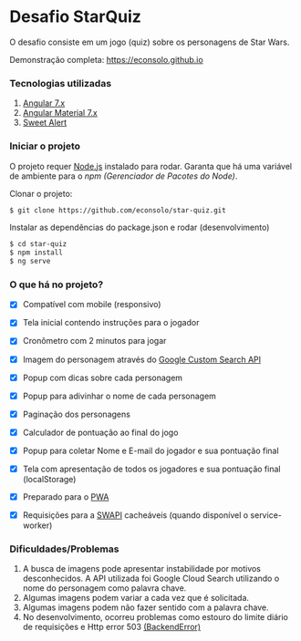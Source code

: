 # Desafio StarQuiz

O desafio consiste em um jogo (quiz) sobre os personagens de Star Wars.

Demonstração completa: https://econsolo.github.io

### Tecnologias utilizadas

1) [Angular 7.x](https://angular.io/)
2) [Angular Material 7.x](https://material.angular.io/)
3) [Sweet Alert](https://sweetalert.js.org/)

### Iniciar o projeto

O projeto requer [Node.js](https://nodejs.org/) instalado para rodar.
Garanta que há uma variável de ambiente para o _npm (Gerenciador de Pacotes do Node)_.

Clonar o projeto:
```sh
$ git clone https://github.com/econsolo/star-quiz.git
```

Instalar as dependências do package.json e rodar (desenvolvimento)

```sh
$ cd star-quiz
$ npm install
$ ng serve
```

### O que há no projeto?


- [x] Compatível com mobile (responsivo)
- [x] Tela inicial contendo instruções para o jogador
- [x] Cronômetro com 2 minutos para jogar
- [x] Imagem do personagem através do [Google Custom Search API](https://developers.google.com/custom-search/)
- [x] Popup com dicas sobre cada personagem
- [x] Popup para adivinhar o nome de cada personagem
- [x] Paginação dos personagens
- [x] Calculador de pontuação ao final do jogo
- [x] Popup para coletar Nome e E-mail do jogador e sua pontuação final
- [x] Tela com apresentação de todos os jogadores e sua pontuação final (localStorage)
- [x] Preparado para o [PWA](https://developers.google.com/web/fundamentals/codelabs/your-first-pwapp/?hl=pt-br)
- [x] Requisições para a [SWAPI](https://swapi.co/) cacheáveis (quando disponível o service-worker)


### Dificuldades/Problemas

1) A busca de imagens pode apresentar instabilidade por motivos desconhecidos. A API utilizada foi Google Cloud Search utilizando o nome do personagem como palavra chave.
2) Algumas imagens podem variar a cada vez que é solicitada.
3) Algumas imagens podem não fazer sentido com a palavra chave.
4) No desenvolvimento, ocorreu problemas como estouro do limite diário de requisições e Http error 503 [(BackendError)](https://cloud.google.com/resource-manager/docs/core_errors)
